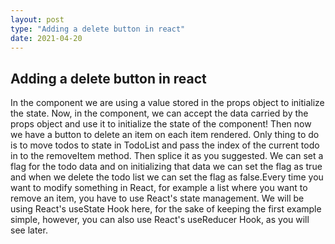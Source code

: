 ```yaml
---
layout: post
type: "Adding a delete button in react"
date: 2021-04-20
---
```


## Adding a delete button in react

In the <Item/> component we are using a value stored in the props object to initialize the state.
Now, in the </Item> component, we can accept the data carried by the props object and use it to initialize the state of the <Item/> component!
Then now we have a button to delete an item on each item rendered.
Only thing to do is to move todos to state in TodoList and pass the index of the current todo in to the removeItem method. Then splice it as you suggested. We can set a flag for the todo data and on initializing that data we can set the flag as true and when we delete the todo list we can set the flag as false.Every time you want to modify something in React, for example a list where you want to remove an item, you have to use React's state management. We will be using React's useState Hook here, for the sake of keeping the first example simple, however, you can also use React's useReducer Hook, as you will see later.